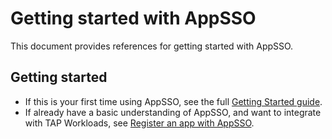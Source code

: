 # Getting started with AppSSO

This document provides references for getting started with AppSSO.

## <a id="getting-started">Getting started

- If this is your first time using AppSSO, see the full [Getting Started guide](https://docs.vmware.com/en/Application-Single-Sign-On-for-VMware-Tanzu/1.0/appsso/GUID-getting-started-index.html).
- If already have a basic understanding of AppSSO, and want to integrate with TAP Workloads, see [Register an app with AppSSO](https://docs.vmware.com/en/Application-Single-Sign-On-for-VMware-Tanzu/1.0/appsso/GUID-app-operators-register-an-app-with-app-sso.html).